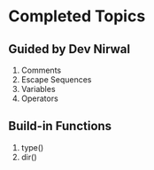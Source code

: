 # Completed Topics

## Guided by Dev Nirwal

1. Comments
2. Escape Sequences
3. Variables
4. Operators

## Build-in Functions

1. type()
2. dir()
